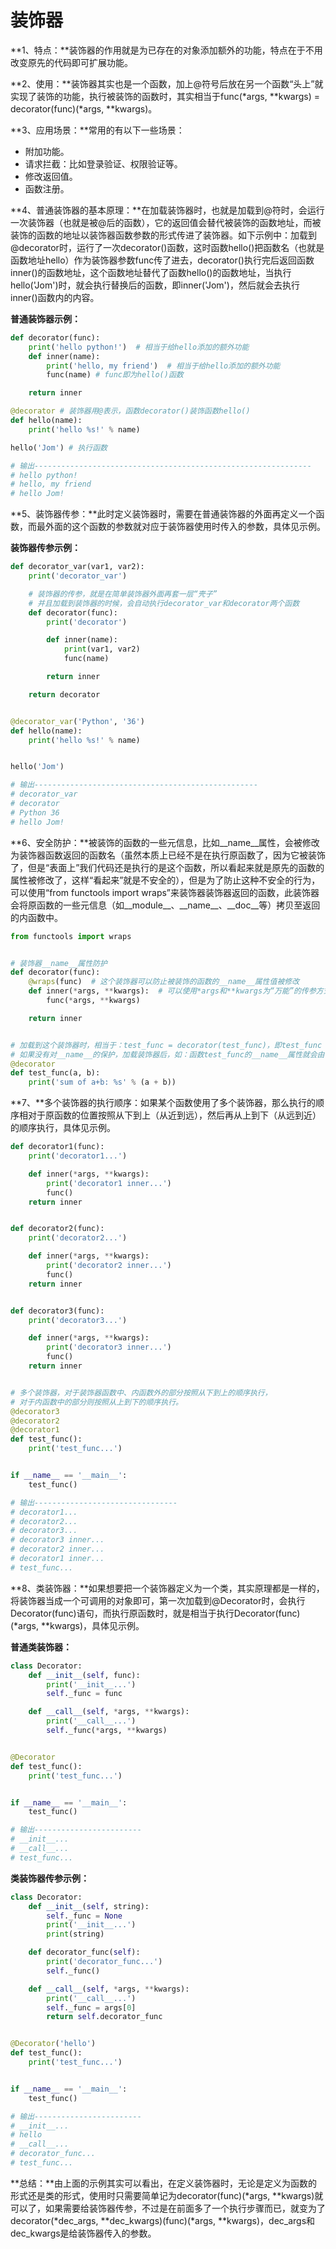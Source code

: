 # 装饰器

**1、特点：**装饰器的作用就是为已存在的对象添加额外的功能，特点在于不用改变原先的代码即可扩展功能。

**2、使用：**装饰器其实也是一个函数，加上@符号后放在另一个函数“头上”就实现了装饰的功能，执行被装饰的函数时，其实相当于func\(\*args, \*\*kwargs\) = decorator\(func\)\(\*args, \*\*kwargs\)。

**3、应用场景：**常用的有以下一些场景：

* 附加功能。
* 请求拦截：比如登录验证、权限验证等。
* 修改返回值。
* 函数注册。

**4、普通装饰器的基本原理：**在加载装饰器时，也就是加载到@符时，会运行一次装饰器（也就是被@后的函数），它的返回值会替代被装饰的函数地址，而被装饰的函数的地址以装饰器函数参数的形式传进了装饰器。如下示例中：加载到@decorator时，运行了一次decorator\(\)函数，这时函数hello\(\)把函数名（也就是函数地址hello）作为装饰器参数func传了进去，decorator\(\)执行完后返回函数inner\(\)的函数地址，这个函数地址替代了函数hello\(\)的函数地址，当执行hello\('Jom'\)时，就会执行替换后的函数，即inner\('Jom'\)，然后就会去执行inner\(\)函数内的内容。

**普通装饰器示例：**

```py
def decorator(func):
    print('hello python!')  # 相当于给hello添加的额外功能
    def inner(name):
        print('hello, my friend')  # 相当于给hello添加的额外功能
        func(name) # func即为hello()函数

    return inner

@decorator # 装饰器用@表示，函数decorator()装饰函数hello()
def hello(name):
    print('hello %s!' % name)

hello('Jom') # 执行函数

# 输出--------------------------------------------------------------
# hello python!
# hello, my friend
# hello Jom!
```

**5、装饰器传参：**此时定义装饰器时，需要在普通装饰器的外面再定义一个函数，而最外面的这个函数的参数就对应于装饰器使用时传入的参数，具体见示例。

**装饰器传参示例：**

```py
def decorator_var(var1, var2):
    print('decorator_var')

    # 装饰器的传参，就是在简单装饰器外面再套一层“壳子”
    # 并且加载到装饰器的时候，会自动执行decorator_var和decorator两个函数
    def decorator(func):
        print('decorator')

        def inner(name):
            print(var1, var2)
            func(name)

        return inner

    return decorator


@decorator_var('Python', '36')
def hello(name):
    print('hello %s!' % name)


hello('Jom')

# 输出--------------------------------------------------
# decorator_var
# decorator
# Python 36
# hello Jom!
```

**6、安全防护：**被装饰的函数的一些元信息，比如\_\_name\_\_属性，会被修改为装饰器函数返回的函数名（虽然本质上已经不是在执行原函数了，因为它被装饰了，但是“表面上”我们代码还是执行的是这个函数，所以看起来就是原先的函数的属性被修改了，这样“看起来”就是不安全的），但是为了防止这种不安全的行为，可以使用“from functools import wraps”来装饰器装饰器返回的函数，此装饰器会将原函数的一些元信息（如\_\_module\_\_、\_\_name\_\_、\_\_doc\_\_等）拷贝至返回的内函数中。

```py
from functools import wraps


# 装饰器__name__属性防护
def decorator(func):
    @wraps(func)  # 这个装饰器可以防止被装饰的函数的__name__属性值被修改
    def inner(*args, **kwargs):  # 可以使用*args和**kwargs为“万能”的传参方式，当然这里也可以写成inner(a, b)
        func(*args, **kwargs)

    return inner


# 加载到这个装饰器时，相当于：test_func = decorator(test_func)，即test_func = inner
# 如果没有对__name__的保护，加载装饰器后，如：函数test_func的__name__属性就会由“test_func”变为“inner”了
@decorator
def test_func(a, b):
    print('sum of a+b: %s' % (a + b))
```

**7、**多个装饰器的执行顺序：如果某个函数使用了多个装饰器，那么执行的顺序相对于原函数的位置按照从下到上（从近到远），然后再从上到下（从远到近）的顺序执行，具体见示例。

```py
def decorator1(func):
    print('decorator1...')

    def inner(*args, **kwargs):
        print('decorator1 inner...')
        func()
    return inner


def decorator2(func):
    print('decorator2...')

    def inner(*args, **kwargs):
        print('decorator2 inner...')
        func()
    return inner


def decorator3(func):
    print('decorator3...')

    def inner(*args, **kwargs):
        print('decorator3 inner...')
        func()
    return inner


# 多个装饰器，对于装饰器函数中、内函数外的部分按照从下到上的顺序执行，
# 对于内函数中的部分则按照从上到下的顺序执行。
@decorator3
@decorator2
@decorator1
def test_func():
    print('test_func...')


if __name__ == '__main__':
    test_func()

# 输出--------------------------------
# decorator1...
# decorator2...
# decorator3...
# decorator3 inner...
# decorator2 inner...
# decorator1 inner...
# test_func...
```

**8、类装饰器：**如果想要把一个装饰器定义为一个类，其实原理都是一样的，将装饰器当成一个可调用的对象即可，第一次加载到@Decorator时，会执行Decorator\(func\)语句，而执行原函数时，就是相当于执行Decorator\(func\)\(\*args, \*\*kwargs\)，具体见示例。

**普通类装饰器：**

```py
class Decorator:
    def __init__(self, func):
        print('__init__...')
        self._func = func

    def __call__(self, *args, **kwargs):
        print('__call__...')
        self._func(*args, **kwargs)


@Decorator
def test_func():
    print('test_func...')


if __name__ == '__main__':
    test_func()

# 输出------------------------
# __init__...
# __call__...
# test_func...
```

**类装饰器传参示例：**

```py
class Decorator:
    def __init__(self, string):
        self._func = None
        print('__init__...')
        print(string)

    def decorator_func(self):
        print('decorator_func...')
        self._func()

    def __call__(self, *args, **kwargs):
        print('__call__...')
        self._func = args[0]
        return self.decorator_func


@Decorator('hello')
def test_func():
    print('test_func...')


if __name__ == '__main__':
    test_func()

# 输出------------------------
# __init__...
# hello
# __call__...
# decorator_func...
# test_func...
```

**总结：**由上面的示例其实可以看出，在定义装饰器时，无论是定义为函数的形式还是类的形式，使用时只需要简单记为decorator\(func\)\(\*args, \*\*kwargs\)就可以了，如果需要给装饰器传参，不过是在前面多了一个执行步骤而已，就变为了decorator\(\*dec\_args, \*\*dec\_kwargs\)\(func\)\(\*args, \*\*kwargs\)，dec\_args和dec\_kwargs是给装饰器传入的参数。

